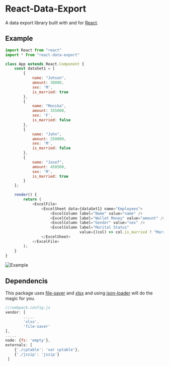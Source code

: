 # React-Data-Export

A data export library built with and for [React](http://facebook.github.io/react/index.html). 

## Example

```javascript
import React from "react"
import * from "react-data-export"

class App extends React.Component {
    const dataSet1 = [
        {
            name: "Johson",
            amount: 30000,
            sex: 'M',
            is_married: true
        },
        {
            name: "Monika",
            amount: 355000,
            sex: 'F',
            is_married: false
        },
        {
            name: "John",
            amount: 250000,
            sex: 'M',
            is_married: false
        },
        {
            name: "Josef",
            amount: 450500,
            sex: 'M',
            is_married: true
        }
    ];

    render() {
        return (
            <ExcelFile>
                <ExcelSheet data={dataSet1} name="Employees">
                    <ExcelColumn label="Name" value="name" />
                    <ExcelColumn label="Wallet Money" value="amount" />
                    <ExcelColumn label="Gender" value="sex" />
                    <ExcelColumn label="Marital Status" 
                                 value={(col) => col.is_married ? "Married" : "Single"} />
                </ExcelSheet>
            </ExcelFile>
        );
    }
}
```

![Example](https://i.imgur.com/6fwdJeo.png)

## Dependencis 
This package uses [file-saver](https://www.npmjs.com/package/file-saver) and [xlsx](https://www.npmjs.com/package/xlsx) and using [json-loader](https://www.npmjs.com/package/json-loader) will do the magic for you.


```javascript
///webpack.config.js
vendor: [
        .....
        'xlsx',
        'file-saver'
],
.....
node: {fs: 'empty'},
externals: [
    {'./cptable': 'var cptable'},
    {'./jszip': 'jszip'}
 ]
```


